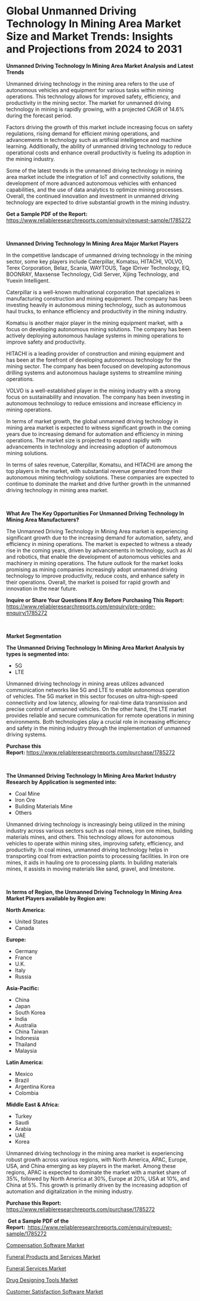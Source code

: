 <p><h1>Global Unmanned Driving Technology In Mining Area Market Size and Market Trends: Insights and Projections from 2024 to 2031</h1></p><p><strong>Unmanned Driving Technology In Mining Area Market Analysis and Latest Trends</strong></p>
<p><p>Unmanned driving technology in the mining area refers to the use of autonomous vehicles and equipment for various tasks within mining operations. This technology allows for improved safety, efficiency, and productivity in the mining sector. The market for unmanned driving technology in mining is rapidly growing, with a projected CAGR of 14.6% during the forecast period. </p><p>Factors driving the growth of this market include increasing focus on safety regulations, rising demand for efficient mining operations, and advancements in technology such as artificial intelligence and machine learning. Additionally, the ability of unmanned driving technology to reduce operational costs and enhance overall productivity is fueling its adoption in the mining industry.</p><p>Some of the latest trends in the unmanned driving technology in mining area market include the integration of IoT and connectivity solutions, the development of more advanced autonomous vehicles with enhanced capabilities, and the use of data analytics to optimize mining processes. Overall, the continued innovation and investment in unmanned driving technology are expected to drive substantial growth in the mining industry.</p></p>
<p><strong>Get a Sample PDF of the Report:&nbsp;</strong> <a href="https://www.reliableresearchreports.com/enquiry/request-sample/1785272">https://www.reliableresearchreports.com/enquiry/request-sample/1785272</a></p>
<p>&nbsp;</p>
<p><strong>Unmanned Driving Technology In Mining Area Major Market Players</strong></p>
<p><p>In the competitive landscape of unmanned driving technology in the mining sector, some key players include Caterpillar, Komatsu, HITACHI, VOLVO, Terex Corporation, Belaz, Scania, WAYTOUS, Tage IDriver Technology, EQ, BOONRAY, Maxsense Technology, Cidi Server, Xijing Technology, and Yuexin Intelligent. </p><p>Caterpillar is a well-known multinational corporation that specializes in manufacturing construction and mining equipment. The company has been investing heavily in autonomous mining technology, such as autonomous haul trucks, to enhance efficiency and productivity in the mining industry.</p><p>Komatsu is another major player in the mining equipment market, with a focus on developing autonomous mining solutions. The company has been actively deploying autonomous haulage systems in mining operations to improve safety and productivity.</p><p>HITACHI is a leading provider of construction and mining equipment and has been at the forefront of developing autonomous technology for the mining sector. The company has been focused on developing autonomous drilling systems and autonomous haulage systems to streamline mining operations.</p><p>VOLVO is a well-established player in the mining industry with a strong focus on sustainability and innovation. The company has been investing in autonomous technology to reduce emissions and increase efficiency in mining operations.</p><p>In terms of market growth, the global unmanned driving technology in mining area market is expected to witness significant growth in the coming years due to increasing demand for automation and efficiency in mining operations. The market size is projected to expand rapidly with advancements in technology and increasing adoption of autonomous mining solutions.</p><p>In terms of sales revenue, Caterpillar, Komatsu, and HITACHI are among the top players in the market, with substantial revenue generated from their autonomous mining technology solutions. These companies are expected to continue to dominate the market and drive further growth in the unmanned driving technology in mining area market.</p></p>
<p>&nbsp;</p>
<p><strong>What Are The Key Opportunities For Unmanned Driving Technology In Mining Area Manufacturers?</strong></p>
<p><p>The Unmanned Driving Technology in Mining Area market is experiencing significant growth due to the increasing demand for automation, safety, and efficiency in mining operations. The market is expected to witness a steady rise in the coming years, driven by advancements in technology, such as AI and robotics, that enable the development of autonomous vehicles and machinery in mining operations. The future outlook for the market looks promising as mining companies increasingly adopt unmanned driving technology to improve productivity, reduce costs, and enhance safety in their operations. Overall, the market is poised for rapid growth and innovation in the near future.</p></p>
<p><strong>Inquire or Share Your Questions If Any Before Purchasing This Report:</strong> <a href="https://www.reliableresearchreports.com/enquiry/pre-order-enquiry/1785272">https://www.reliableresearchreports.com/enquiry/pre-order-enquiry/1785272</a></p>
<p>&nbsp;</p>
<p><strong>Market Segmentation</strong></p>
<p><strong>The Unmanned Driving Technology In Mining Area Market Analysis by types is segmented into:</strong></p>
<p><ul><li>5G</li><li>LTE</li></ul></p>
<p><p>Unmanned driving technology in mining areas utilizes advanced communication networks like 5G and LTE to enable autonomous operation of vehicles. The 5G market in this sector focuses on ultra-high-speed connectivity and low latency, allowing for real-time data transmission and precise control of unmanned vehicles. On the other hand, the LTE market provides reliable and secure communication for remote operations in mining environments. Both technologies play a crucial role in increasing efficiency and safety in the mining industry through the implementation of unmanned driving systems.</p></p>
<p><strong>Purchase this Report:&nbsp;</strong><a href="https://www.reliableresearchreports.com/purchase/1785272">https://www.reliableresearchreports.com/purchase/1785272</a></p>
<p>&nbsp;</p>
<p><strong>The Unmanned Driving Technology In Mining Area Market Industry Research by Application is segmented into:</strong></p>
<p><ul><li>Coal Mine</li><li>Iron Ore</li><li>Building Materials Mine</li><li>Others</li></ul></p>
<p><p>Unmanned driving technology is increasingly being utilized in the mining industry across various sectors such as coal mines, iron ore mines, building materials mines, and others. This technology allows for autonomous vehicles to operate within mining sites, improving safety, efficiency, and productivity. In coal mines, unmanned driving technology helps in transporting coal from extraction points to processing facilities. In iron ore mines, it aids in hauling ore to processing plants. In building materials mines, it assists in moving materials like sand, gravel, and limestone.</p></p>
<p>&nbsp;</p>
<p><strong>In terms of Region, the Unmanned Driving Technology In Mining Area Market Players available by Region are:</strong></p>
<p>
    <p> <strong> North America: </strong>
        <ul>
            <li>United States</li>
            <li>Canada</li>
        </ul>
        </p> 
    <p> <strong> Europe: </strong>
        <ul>
            <li>Germany</li>
            <li>France</li>
            <li>U.K.</li>
            <li>Italy</li>
            <li>Russia</li>
        </ul>
        </p> 
    <p> <strong> Asia-Pacific: </strong>
        <ul>
            <li>China</li>
            <li>Japan</li>
            <li>South Korea</li>
            <li>India</li>
            <li>Australia</li>
            <li>China Taiwan</li>
            <li>Indonesia</li>
            <li>Thailand</li>
            <li>Malaysia</li>
        </ul>
        </p> 
    <p> <strong> Latin America: </strong>
        <ul>
            <li>Mexico</li>
            <li>Brazil</li>
            <li>Argentina Korea</li>
            <li>Colombia</li>
        </ul>
        </p> 
    <p> <strong> Middle East & Africa: </strong>
        <ul>
            <li>Turkey</li>
            <li>Saudi</li>
            <li>Arabia</li>
            <li>UAE</li>
            <li>Korea</li>
        </ul>
    </p>
    </p>
<p><p>Unmanned driving technology in the mining area market is experiencing robust growth across various regions, with North America, APAC, Europe, USA, and China emerging as key players in the market. Among these regions, APAC is expected to dominate the market with a market share of 35%, followed by North America at 30%, Europe at 20%, USA at 10%, and China at 5%. This growth is primarily driven by the increasing adoption of automation and digitalization in the mining industry.</p></p>
<p><strong>Purchase this Report: </strong><a href="https://www.reliableresearchreports.com/purchase/1785272">https://www.reliableresearchreports.com/purchase/1785272</a></p>
<p>&nbsp;<strong>Get a Sample PDF of the Report:&nbsp;&nbsp;</strong><a href="https://www.reliableresearchreports.com/enquiry/request-sample/1785272">https://www.reliableresearchreports.com/enquiry/request-sample/1785272</a></p>
<p><strong></strong></p>
<p><p><a href="https://medium.com/@kartik.reportprime/compensation-software-market-size-reveals-the-best-marketing-channels-in-global-industry-eda13cb895a2">Compensation Software Market</a></p><p><a href="https://medium.com/@kartik.reportprime/funeral-products-and-services-market-analysis-its-cagr-market-segmentation-and-global-industry-c36b814fee16">Funeral Products and Services Market</a></p><p><a href="https://medium.com/@kartik.reportprime/funeral-services-nbsp-market-focuses-on-market-share-size-and-projected-forecast-till-2031-415ea94e6556">Funeral Services Market</a></p><p><a href="https://medium.com/@jenniferwhite656/drug-designing-tools-market-comprehensive-assessment-by-type-application-and-geography-441023e08fad">Drug Designing Tools Market</a></p><p><a href="https://medium.com/@jenniferwhite656/customer-satisfaction-software-market-exploring-market-share-market-trends-and-future-growth-11ea23327503">Customer Satisfaction Software Market</a></p></p>